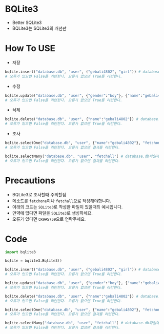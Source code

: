 # BQLite3
* Better SQLite3
* BQLite3는 SQLite3의 개선판

# How To USE
* 저장
```py
bqlite.insert("database.db", "user", ("gebali4802", "girl")) # database.db파일에서 gebali4802를 girl로 user에다 저장한다.
# 오류가 있으면 False를 리턴한다. 오류가 없으면 True를 리턴한다.
```
* 수정
```py
bqlite.update("database.db", "user", {"gender":"boy"}, {"name":"gebali4802"}) # database.db파일에서 gebali4802를 boy로 user에서 수정한다.
# 오류가 있으면 False를 리턴한다. 오류가 없으면 True를 리턴한다.
```
* 삭제
```py
bqlite.delete("database.db", "user", {"name":"gebali4802"}) # database.db파일에서 name이 gebali4802인 사람을 user에서 삭제한다.
# 오류가 있으면 False를 리턴한다. 오류가 없으면 True를 리턴한다.
```
* 조사
```py
bqlite.selectOne("database.db", "user", {"name":"gebali4802"}, "fetchone") # database.db파일에서 name이 gebali4802를 user에서 fetchon메소드로 조사한다.
# 오류가 있으면 False를 리턴한다. 오류가 없으면 결과를 리턴한다.
```
```py
bqlite.selectMany("database.db", "user", "fetchall") # database.db파일에서 user을 fetchall메소드로 조사한다.
# 오류가 있으면 False를 리턴한다. 오류가 없으면 결과를 리턴한다.
```

# Precautions
* BQLite3로 조사할때 주의할점
* 메소드를 `fetchone`이나 `fetchall`으로 작성해야합니다.
* 아래의 코드는 `SQLite3`로 작성한 파일이 있을때의 예시입니다.
* 만약에 없다면 파일을 `SQLite3`로 생성하세요.
* 오류가 있다면 `CR9#5759`으로 연락주세요.

# Code
```py
import bqlite3

bqlite = bqlite3.Bqlite3()

bqlite.insert("database.db", "user", ("gebali4802", "girl")) # database.db파일에서 gebali4802를 girl로 user에다 저장한다.
# 오류가 있으면 False를 리턴한다. 오류가 없으면 True를 리턴한다.

bqlite.update("database.db", "user", {"gender":"boy"}, {"name":"gebali4802"}) # database.db파일에서 gebali4802를 boy로 user에서 수정한다.
# 오류가 있으면 False를 리턴한다. 오류가 없으면 True를 리턴한다.

bqlite.delete("database.db", "user", {"name":"gebali4802"}) # database.db파일에서 name이 gebali4802인 사람을 user에서 삭제한다.
# 오류가 있으면 False를 리턴한다. 오류가 없으면 True를 리턴한다.

bqlite.selectOne("database.db", "user", {"name":"gebali4802"}, "fetchone") # database.db파일에서 name이 gebali4802를 user에서 fetchon메소드로 조사한다.
# 오류가 있으면 False를 리턴한다. 오류가 없으면 결과를 리턴한다.

bqlite.selectMany("database.db", "user", "fetchall") # database.db파일에서 user을 fetchall메소드로 조사한다.
# 오류가 있으면 False를 리턴한다. 오류가 없으면 결과를 리턴한다.
```

